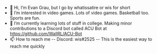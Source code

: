 - 👋 Hi, I’m Evan Grau, but I go by whatissatire or wis for short
- 👀 I’m interested in video games. Lots of video games. Basketball too. Sports are fun.
- 🌱 I’m currently learning lots of stuff in college. Making minor contributions to a Discord bot called ACU Bot at https://github.com/WallRL/ACU-Bot
- 📫 How to reach me
-- Discord: wis#2525
-- This is the easiest way to reach me quickly

<!---
whatissatire/whatissatire is a ✨ special ✨ repository because its `README.md` (this file) appears on your GitHub profile.
You can click the Preview link to take a look at your changes.
--->
